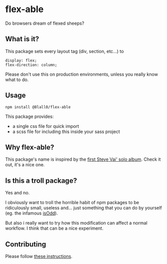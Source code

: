 # flex-able
Do browsers dream of flexed sheeps?

## What is it?
This package sets every layout tag (div, section, etc...) to
```
display: flex;
flex-direction: column;
```

Please don't use this on production environments, unless you really know what to do.

## Usage
```
npm install @8lall0/flex-able
```
This package provides:
* a single css file for quick import
* a scss file for including this inside your sass project

## Why flex-able?
This package's name is inspired by the [first Steve Vai' solo album](https://en.wikipedia.org/wiki/Flex-Able). Check it out, it's a nice one.

## Is this a troll package?
Yes and no.

I obviously want to troll the horrible habit of npm packages to be ridiculously small, useless and... just something that you can do by yourself (eg. the infamous [isOdd](https://github.com/jonschlinkert/is-odd)).

But also i really want to try how this modification can affect a normal workflow. I think that can be a nice experiment.

## Contributing
Please follow [these instructions](https://github.com/firstcontributions/first-contributions).
